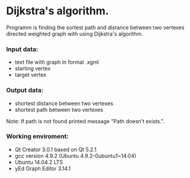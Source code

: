 # Dijkstra's algorithm.
Programm is finding the sortest path and distance between two vertexes
directed weighted graph with using Dijkstra's algorithm.

### Input data:
* text file with graph in format .xgml
* starting vertex
* target vertex

### Output data:
* shortest distance between two vertexes
* shortest path between two vertexes

Note: If path is not found printed message "Path doesn't exists.".

### Working enviroment:

 * Qt Creator 3.0.1 based on Qt 5.2.1
 * gcc version 4.9.2 (Ubuntu 4.9.2-0ubuntu1~14.04)
 * Ubuntu 14.04.2 LTS
 * yEd Graph Editor 3.14.1
